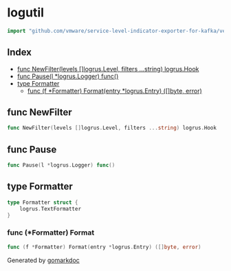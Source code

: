 <!-- Code generated by gomarkdoc. DO NOT EDIT -->

# logutil

```go
import "github.com/vmware/service-level-indicator-exporter-for-kafka/vendor/github.com/docker/buildx/util/logutil"
```

## Index

- [func NewFilter(levels []logrus.Level, filters ...string) logrus.Hook](<#func-newfilter>)
- [func Pause(l *logrus.Logger) func()](<#func-pause>)
- [type Formatter](<#type-formatter>)
  - [func (f *Formatter) Format(entry *logrus.Entry) ([]byte, error)](<#func-formatter-format>)


## func NewFilter

```go
func NewFilter(levels []logrus.Level, filters ...string) logrus.Hook
```

## func Pause

```go
func Pause(l *logrus.Logger) func()
```

## type Formatter

```go
type Formatter struct {
    logrus.TextFormatter
}
```

### func \(\*Formatter\) Format

```go
func (f *Formatter) Format(entry *logrus.Entry) ([]byte, error)
```



Generated by [gomarkdoc](<https://github.com/princjef/gomarkdoc>)
